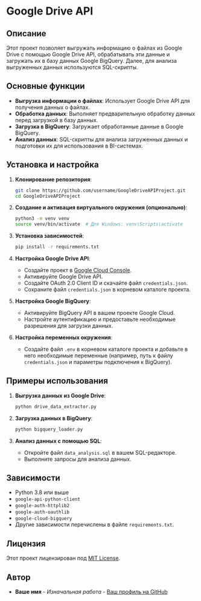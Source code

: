 # Google Drive API

## Описание

Этот проект позволяет выгружать информацию о файлах из Google Drive с помощью Google Drive API, обрабатывать эти данные и загружать их в базу данных Google BigQuery. Далее, для анализа выгруженных данных используются SQL-скрипты.

## Основные функции

- **Выгрузка информации о файлах**: Использует Google Drive API для получения данных о файлах.
- **Обработка данных**: Выполняет предварительную обработку данных перед загрузкой в базу данных.
- **Загрузка в BigQuery**: Загружает обработанные данные в Google BigQuery.
- **Анализ данных**: SQL-скрипты для анализа загруженных данных и подготовки их для использования в BI-системах.

## Установка и настройка

1. **Клонирование репозитория**:
    ```bash
    git clone https://github.com/username/GoogleDriveAPIProject.git
    cd GoogleDriveAPIProject
    ```

2. **Создание и активация виртуального окружения (опционально)**:
    ```bash
    python3 -m venv venv
    source venv/bin/activate  # Для Windows: venv\Scripts\activate
    ```

3. **Установка зависимостей**:
    ```bash
    pip install -r requirements.txt
    ```

4. **Настройка Google Drive API**:
    - Создайте проект в [Google Cloud Console](https://console.cloud.google.com/).
    - Активируйте Google Drive API.
    - Создайте OAuth 2.0 Client ID и скачайте файл `credentials.json`.
    - Сохраните файл `credentials.json` в корневом каталоге проекта.

5. **Настройка Google BigQuery**:
    - Активируйте BigQuery API в вашем проекте Google Cloud.
    - Настройте аутентификацию и предоставьте необходимые разрешения для загрузки данных.

6. **Настройка переменных окружения**:
    - Создайте файл `.env` в корневом каталоге проекта и добавьте в него необходимые переменные (например, путь к файлу `credentials.json` и параметры подключения к BigQuery).

## Примеры использования

1. **Выгрузка данных из Google Drive**:
    ```bash
    python drive_data_extractor.py
    ```

2. **Загрузка данных в BigQuery**:
    ```bash
    python bigquery_loader.py
    ```

3. **Анализ данных с помощью SQL**:
    - Откройте файл `data_analysis.sql` в вашем SQL-редакторе.
    - Выполните запросы для анализа данных.

## Зависимости

- Python 3.8 или выше
- `google-api-python-client`
- `google-auth-httplib2`
- `google-auth-oauthlib`
- `google-cloud-bigquery`
- Другие зависимости перечислены в файле `requirements.txt`.

## Лицензия

Этот проект лицензирован под [MIT License](LICENSE).

## Автор

- **Ваше имя** - *Изначальная работа* - [Ваш профиль на GitHub](https://github.com/username)

